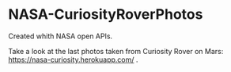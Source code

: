 # NASA-CuriosityRoverPhotos

Created whith NASA open APIs.

Take a look at the last photos taken from Curiosity Rover on Mars: https://nasa-curiosity.herokuapp.com/  .
